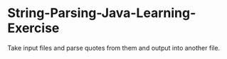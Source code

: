 # String-Parsing-Java-Learning-Exercise
Take input files and parse quotes from them and output into another file.
